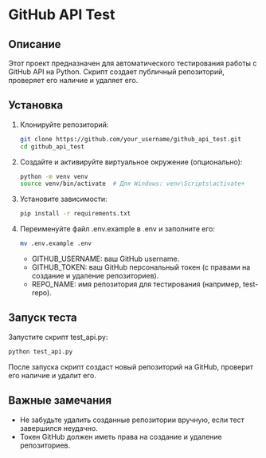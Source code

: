# GitHub API Test

## Описание
Этот проект предназначен для автоматического тестирования работы с GitHub API на Python. Скрипт создает публичный репозиторий, проверяет его наличие и удаляет его.

## Установка

1. Клонируйте репозиторий:
    ```bash
    git clone https://github.com/your_username/github_api_test.git
    cd github_api_test
2. Создайте и активируйте виртуальное окружение (опционально):
   ```bash
   python -m venv venv
   source venv/bin/activate  # Для Windows: venv\Scripts\activate+
3. Установите зависимости:
    ```bash
   pip install -r requirements.txt

4. Переименуйте файл .env.example в .env и заполните его:
   ```bash
   mv .env.example .env
   ```
   - GITHUB_USERNAME: ваш GitHub username.
   - GITHUB_TOKEN: ваш GitHub персональный токен (с правами на создание и удаление репозиториев).
   - REPO_NAME: имя репозитория для тестирования (например, test-repo).

## Запуск теста
Запустите скрипт test_api.py:
   ```bash
   python test_api.py
   ```
После запуска скрипт создаст новый репозиторий на GitHub, проверит его наличие и удалит его.

## Важные замечания

- Не забудьте удалить созданные репозитории вручную, если тест завершился неудачно.
- Токен GitHub должен иметь права на создание и удаление репозиториев.